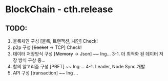 # BlockChain - cth.release

## TODO:
1. 블록체인 구성 [블록, 트랜잭션, 체인] Check!
2. p2p 구성 [~~Socket~~ -> TCP] Check!
3. 데이터 저장방식 구성 [~~Memory~~ -> Json] ~~ Ing...
    3-1. 더 최적화 된 데이터 저장 방식 구상 중...
4. 합의 알고리즘 구성 [PBFT] ~~ Ing ... 
    4-1. Leader, Node Sync 개발
5. API 구성 [transaction] ~~ Ing ...